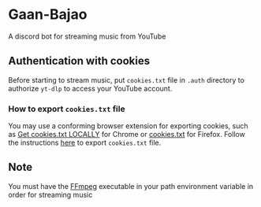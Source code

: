 # Gaan-Bajao
A discord bot for streaming music from YouTube

## Authentication with cookies
Before starting to stream music, put `cookies.txt` file in `.auth` directory to authorize `yt-dlp` to access your YouTube account.

### How to export `cookies.txt` file
You may use a conforming browser extension for exporting cookies, such as [Get cookies.txt LOCALLY](https://chromewebstore.google.com/detail/get-cookiestxt-locally/cclelndahbckbenkjhflpdbgdldlbecc) for Chrome or [cookies.txt](https://addons.mozilla.org/en-US/firefox/addon/cookies-txt/) for Firefox. Follow the instructions [here](https://github.com/yt-dlp/yt-dlp/wiki/Extractors#exporting-youtube-cookies) to export `cookies.txt` file.

## Note
You must have the [FFmpeg](https://ffmpeg.org/download.html) executable in your path environment variable in order for streaming music
